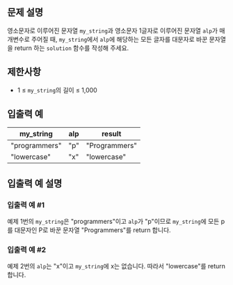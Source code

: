 ## 문제 설명
영소문자로 이루어진 문자열 `my_string`과 영소문자 1글자로 이루어진 문자열 `alp`가 매개변수로 주어질 때, `my_string`에서 `alp`에 해당하는 모든 글자를 대문자로 바꾼 문자열을 return 하는 `solution` 함수를 작성해 주세요.

## 제한사항
- 1 ≤ `my_string`의 길이 ≤ 1,000

## 입출력 예
| my_string   | alp | result      |
|-------------|-----|-------------|
| "programmers" | "p" | "Programmers" |
| "lowercase"   | "x" | "lowercase"   |

## 입출력 예 설명
### 입출력 예 #1
예제 1번의 `my_string`은 "programmers"이고 `alp`가 "p"이므로 `my_string`에 모든 p를 대문자인 P로 바꾼 문자열 "Programmers"를 return 합니다.

### 입출력 예 #2
예제 2번의 `alp`는 "x"이고 `my_string`에 x는 없습니다. 따라서 "lowercase"를 return 합니다.
